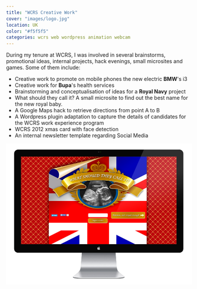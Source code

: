 ```yaml
---
title: "WCRS Creative Work"
cover: "images/logo.jpg"
location: UK
color: "#f5f5f5"
categories: wcrs web wordpress animation webcam
---
```


During my tenure at WCRS, I was involved in several brainstorms, promotional ideas, internal projects, hack evenings, small microsites and games. Some of them include:

* Creative work to promote on mobile phones the new electric **BMW**'s i3
* Creative work for **Bupa**'s health services
* Brainstorming and conceptualisation of ideas for a **Royal Navy** project
* What should they call it? A small microsite to find out the best name for the new royal baby.
* A Google Maps hack to retrieve directions from point A to B
* A Wordpress plugin adaptation to capture the details of candidates for the WCRS work experience program
* WCRS 2012 xmas card with face detection
* An internal newsletter template regarding Social Media

![](./images/1.jpg)
